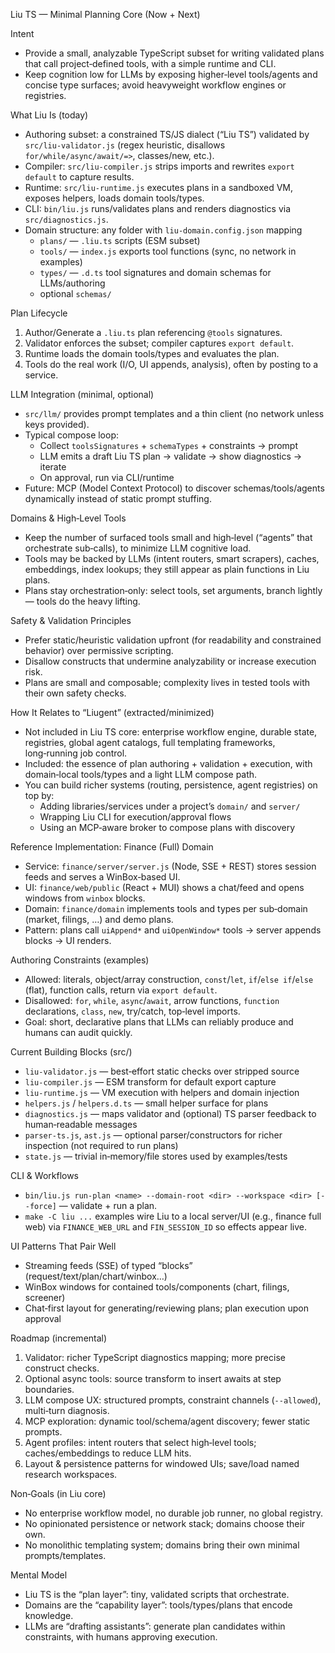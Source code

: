 Liu TS — Minimal Planning Core (Now + Next)

Intent
- Provide a small, analyzable TypeScript subset for writing validated plans that call project‑defined tools, with a simple runtime and CLI.
- Keep cognition low for LLMs by exposing higher‑level tools/agents and concise type surfaces; avoid heavyweight workflow engines or registries.

What Liu Is (today)
- Authoring subset: a constrained TS/JS dialect (“Liu TS”) validated by `src/liu-validator.js` (regex heuristic, disallows `for/while/async/await/=>`, classes/new, etc.).
- Compiler: `src/liu-compiler.js` strips imports and rewrites `export default` to capture results.
- Runtime: `src/liu-runtime.js` executes plans in a sandboxed VM, exposes helpers, loads domain tools/types.
- CLI: `bin/liu.js` runs/validates plans and renders diagnostics via `src/diagnostics.js`.
- Domain structure: any folder with `liu-domain.config.json` mapping
  - `plans/` — `.liu.ts` scripts (ESM subset)
  - `tools/` — `index.js` exports tool functions (sync, no network in examples)
  - `types/` — `.d.ts` tool signatures and domain schemas for LLMs/authoring
  - optional `schemas/`

Plan Lifecycle
1) Author/Generate a `.liu.ts` plan referencing `@tools` signatures.
2) Validator enforces the subset; compiler captures `export default`.
3) Runtime loads the domain tools/types and evaluates the plan.
4) Tools do the real work (I/O, UI appends, analysis), often by posting to a service.

LLM Integration (minimal, optional)
- `src/llm/` provides prompt templates and a thin client (no network unless keys provided).
- Typical compose loop:
  - Collect `toolsSignatures` + `schemaTypes` + constraints → prompt
  - LLM emits a draft Liu TS plan → validate → show diagnostics → iterate
  - On approval, run via CLI/runtime
- Future: MCP (Model Context Protocol) to discover schemas/tools/agents dynamically instead of static prompt stuffing.

Domains & High‑Level Tools
- Keep the number of surfaced tools small and high‑level (“agents” that orchestrate sub‑calls), to minimize LLM cognitive load.
- Tools may be backed by LLMs (intent routers, smart scrapers), caches, embeddings, index lookups; they still appear as plain functions in Liu plans.
- Plans stay orchestration‑only: select tools, set arguments, branch lightly — tools do the heavy lifting.

Safety & Validation Principles
- Prefer static/heuristic validation upfront (for readability and constrained behavior) over permissive scripting.
- Disallow constructs that undermine analyzability or increase execution risk.
- Plans are small and composable; complexity lives in tested tools with their own safety checks.

How It Relates to “Liugent” (extracted/minimized)
- Not included in Liu TS core: enterprise workflow engine, durable state, registries, global agent catalogs, full templating frameworks, long‑running job control.
- Included: the essence of plan authoring + validation + execution, with domain‑local tools/types and a light LLM compose path.
- You can build richer systems (routing, persistence, agent registries) on top by:
  - Adding libraries/services under a project’s `domain/` and `server/`
  - Wrapping Liu CLI for execution/approval flows
  - Using an MCP‑aware broker to compose plans with discovery

Reference Implementation: Finance (Full) Domain
- Service: `finance/server/server.js` (Node, SSE + REST) stores session feeds and serves a WinBox‑based UI.
- UI: `finance/web/public` (React + MUI) shows a chat/feed and opens windows from `winbox` blocks.
- Domain: `finance/domain` implements tools and types per sub‑domain (market, filings, …) and demo plans.
- Pattern: plans call `uiAppend*` and `uiOpenWindow*` tools → server appends blocks → UI renders.

Authoring Constraints (examples)
- Allowed: literals, object/array construction, `const`/`let`, `if`/`else if`/`else` (flat), function calls, return via `export default`.
- Disallowed: `for`, `while`, `async`/`await`, arrow functions, `function` declarations, `class`, `new`, try/catch, top‑level imports.
- Goal: short, declarative plans that LLMs can reliably produce and humans can audit quickly.

Current Building Blocks (src/)
- `liu-validator.js` — best‑effort static checks over stripped source
- `liu-compiler.js` — ESM transform for default export capture
- `liu-runtime.js` — VM execution with helpers and domain injection
- `helpers.js` / `helpers.d.ts` — small helper surface for plans
- `diagnostics.js` — maps validator and (optional) TS parser feedback to human‑readable messages
- `parser-ts.js`, `ast.js` — optional parser/constructors for richer inspection (not required to run plans)
- `state.js` — trivial in‑memory/file stores used by examples/tests

CLI & Workflows
- `bin/liu.js run-plan <name> --domain-root <dir> --workspace <dir> [--force]` — validate + run a plan.
- `make -C liu ...` examples wire Liu to a local server/UI (e.g., finance full web) via `FINANCE_WEB_URL` and `FIN_SESSION_ID` so effects appear live.

UI Patterns That Pair Well
- Streaming feeds (SSE) of typed “blocks” (request/text/plan/chart/winbox…)
- WinBox windows for contained tools/components (chart, filings, screener)
- Chat‑first layout for generating/reviewing plans; plan execution upon approval

Roadmap (incremental)
1) Validator: richer TypeScript diagnostics mapping; more precise construct checks.
2) Optional async tools: source transform to insert awaits at step boundaries.
3) LLM compose UX: structured prompts, constraint channels (`--allowed`), multi‑turn diagnosis.
4) MCP exploration: dynamic tool/schema/agent discovery; fewer static prompts.
5) Agent profiles: intent routers that select high‑level tools; caches/embeddings to reduce LLM hits.
6) Layout & persistence patterns for windowed UIs; save/load named research workspaces.

Non‑Goals (in Liu core)
- No enterprise workflow model, no durable job runner, no global registry.
- No opinionated persistence or network stack; domains choose their own.
- No monolithic templating system; domains bring their own minimal prompts/templates.

Mental Model
- Liu TS is the “plan layer”: tiny, validated scripts that orchestrate.
- Domains are the “capability layer”: tools/types/plans that encode knowledge.
- LLMs are “drafting assistants”: generate plan candidates within constraints, with humans approving execution.

